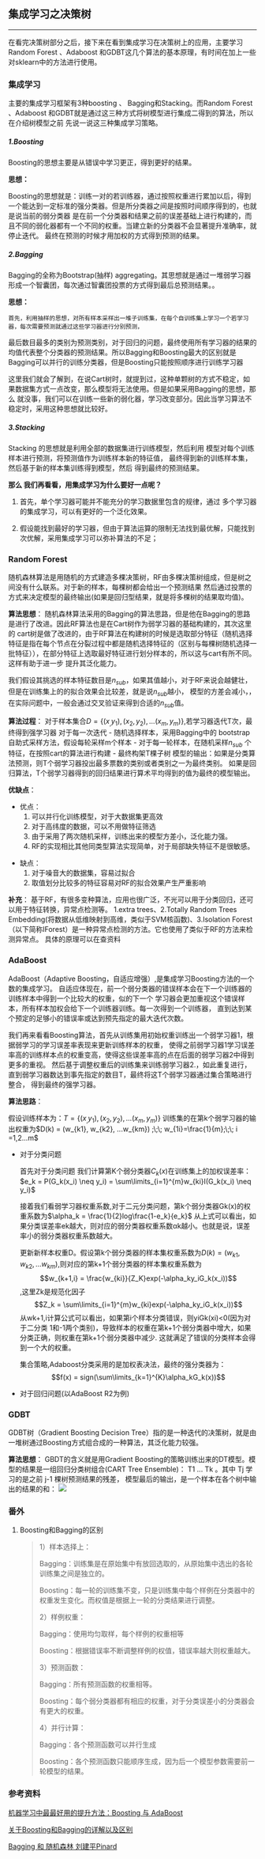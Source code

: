 ## 集成学习之决策树

---

在看完决策树部分之后，接下来在看到集成学习在决策树上的应用，主要学习Random Forest 、Adaboost 和GDBT这几个算法的基本原理，有时间在加上一些对sklearn中的方法进行使用。

### 集成学习

主要的集成学习框架有3种boosting 、 Bagging和Stacking。而Random Forest 、Adaboost 和GDBT就是通过这三种方式将树模型进行集成二得到的算法，所以在介绍树模型之前  先说一说这三种集成学习策略。

##### 1.Boosting

Boosting的思想主要是从错误中学习更正，得到更好的结果。

**思想：**

Boosting的思想就是：训练一对的若训练器，通过按照权重进行累加以后，得到一个能达到一定标准的强分类器。但是所分类器之间是按照时间顺序得到的，也就是说当前的弱分类器
是在前一个分类器和结果之前的误差基础上进行构建的，而且不同的弱化器都有一个不同的权重。当建立新的分类器不会显著提升准确率，就停止迭代。
最终在预测的时候才用加权的方式得到预测的结果。


##### 2.Bagging

Bagging的全称为Bootstrap(抽样) aggregating。其思想就是通过一堆弱学习器形成一个智囊团，每次通过智囊团投票的方式得到最后总预测结果。。

**思想：**

	首先，利用抽样的思想，对所有样本采样出一堆子训练集，在每个自训练集上学习一个若学习器，每次需要预测就通过这些学习器进行分别预测，
最后数目最多的类别为预测类别，对于回归的问题，最终使用所有学习器的结果的均值代表整个分类器的预测结果。所以Bagging和Boosting最大的区别就是  Bagging可以并行的训练分类器，但是Boosting只能按照顺序进行训练学习器


这里我们就会了解到，在说Cart树时，就提到过，这种单颗树的方式不稳定，如果数据集方式一点改变，那么模型将无法使用。但是如果采用Bagging的思想，那么
就没事，我们可以在训练一些新的弱化器，学习改变部分。因此当学习算法不稳定时，采用这种思想就比较好。

##### 3.Stacking
	
 Stacking 的思想就是利用全部的数据集进行训练模型，然后利用
 模型对每个训练样本进行预测，将预测值作为训练样本新的特征值，
 最终得到新的训练样本集，然后基于新的样本集训练得到模型，然后
 得到最终的预测结果。

**那么 我们再看看，用集成学习为什么要好一点呢？**
1. 首先，单个学习器可能并不能充分的学习数据里包含的规律，通过
	多个学习器的集成学习，可以有更好的一个泛化效果。
	
2. 假设能找到最好的学习器，但由于算法运算的限制无法找到最优解，只能找到次优解，采用集成学习可以弥补算法的不足；


### Random Forest
随机森林算法是用随机的方式建造多棵决策树，RF由多棵决策树组成，但是树之间没有什么联系。对于新的样本，每棵树都会给出一个预测结果
然后通过投票的方式来决定模型的最终输出(如果是回归型结果，就是将多棵树的结果取均值)。

**算法思想**：
随机森林算法采用的Bagging的算法思路，但是他在Bagging的思路是进行了改进。因此RF算法也是在Cart树作为弱学习器的基础构建的，其次这里的
cart树是做了改进的，由于RF算法在构建树的时候是选取部分特征（随机选择特征是指在每个节点在分裂过程中都是随机选择特征的（区别与每棵树随机选择一批特征）），在部分特征上选取最好特征进行划分样本的，所以这与cart有所不同。这样有助于进一步
提升其泛化能力。

我们假设其挑选的样本特征数目是$n_{sub}$，如果其值越小，对于RF来说会越健壮，但是在训练集上的的拟合效果会比较差，就是说$n_{sub}$越小，
模型的方差会减小，，在实际问题中，一般会通过交叉验证来得到合适的$n_{sub}$值。

**算法过程**：
对于样本集合$D=\{(x_,y_1),(x_2,y_2), ...(x_m,y_m)\}$,若学习器迭代T次，最终得到强学习器
对于每一次迭代
	-  随机选择样本，采用Bagging中的 bootstrap自助式采样方法，假设每轮采样m个样本
	-  对于每一轮样本，在随机采样$n_{sub}$ 个特征，在按照cart的算法进行构建
	-  最终构架T棵子树
模型的输出：如果是分类算法预测，则T个弱学习器投出最多票数的类别或者类别之一为最终类别。
如果是回归算法，T个弱学习器得到的回归结果进行算术平均得到的值为最终的模型输出。	

**优缺点**：
- 优点：
	1. 可以并行化训练模型，对于大数据集更高效
	2. 对于高纬度的数据，可以不用做特征筛选
	3. 由于采用了两次随机采样，训练出来的模型方差小，泛化能力强。
	4. RF的实现相比其他同类型算法实现简单，对于局部缺失特征不是很敏感。
* 缺点：
	1. 对于噪音大的数据集，容易过拟合
	2. 取值划分比较多的特征容易对RF的拟合效果产生严重影响  

**补充**：
基于RF，有很多变种算法，应用也很广泛，不光可以用于分类回归，还可以用于特征转换，异常点检测等。
	1.extra trees、2.Totally Random Trees Embedding(将数据从低维映射到高维，类似于SVM核函数)、3.Isolation Forest（以下简称IForest）是一种异常点检测的方法。它也使用了类似于RF的方法来检测异常点。 具体的原理可以在查资料
	
### AdaBoost

AdaBoost（Adaptive Boosting，自适应增强）,是集成学习Boosting方法的一个数的集成学习。
自适应体现在，前一个弱分类器的错误样本会在下一个训练器的训练样本中得到一个比较大的权重，似的下一个
学习器会更加重视这个错误样本，所有样本加权会给下一个训练器训练。每一次得到一个训练器，
直到达到某个预定的足够小的错误率或达到预先指定的最大迭代次数。

我们再来看看Boosting算法，首先从训练集用初始权重训练出一个弱学习器1，根据弱学习的学习误差率表现来更新训练样本的权重，
使得之前弱学习器1学习误差率高的训练样本点的权重变高，使得这些误差率高的点在后面的弱学习器2中得到更多的重视。
然后基于调整权重后的训练集来训练弱学习器2.，如此重复进行，直到弱学习器数达到事先指定的数目T，最终将这T个弱学习器通过集合策略进行整合，
得到最终的强学习器。

**算法思路**：

假设训练样本为：$T=\{(x_,y_1),(x_2,y_2), ...(x_m,y_m)\}$
训练集的在第k个弱学习器的输出权重为$D(k) = (w_{k1}, w_{k2}, ...w_{km}) ;\;\; w_{1i}=\frac{1}{m};\;\; i =1,2...m$

- 对于分类问题
	
	首先对于分类问题 我们计算第K个弱分类器$C_k(x)$在训练集上的加权误差率：
	$e_k = P(G_k(x_i) \neq y_i) = \sum\limits_{i=1}^{m}w_{ki}I(G_k(x_i) \neq y_i)$
	
	接着我们看弱学习器权重系数,对于二元分类问题，第k个弱分类器Gk(x)的权重系数为$\alpha_k = \frac{1}{2}log\frac{1-e_k}{e_k}$
	从上式可以看出，如果分类误差率ek越大，则对应的弱分类器权重系数αk越小。也就是说，误差率小的弱分类器权重系数越大。
	
	更新新样本权重D。假设第k个弱分类器的样本集权重系数为$D(k) = (w_{k1}, w_{k2}, ...w_{km})$,则对应的第k+1个弱分类器的样本集权重系数为
	$$w_{k+1,i} = \frac{w_{ki}}{Z_K}exp(-\alpha_ky_iG_k(x_i))$$,这里Zk是规范化因子 $$Z_k = \sum\limits_{i=1}^{m}w_{ki}exp(-\alpha_ky_iG_k(x_i))$$
	从wk+1,i计算公式可以看出，如果第i个样本分类错误，则yiGk(xi)<0(因为对于二分类 1和-1两个类别)，导致样本的权重在第k+1个弱分类器中增大，如果分类正确，则权重在第k+1个弱分类器中减少.
	这就满足了错误的分类样本会得到一个大的权重。
	
	集合策略,Adaboost分类采用的是加权表决法，最终的强分类器为：$$f(x) = sign(\sum\limits_{k=1}^{K}\alpha_kG_k(x))$$

- 对于回归问题(以AdaBoost R2为例)
	

### GDBT
GDBT树（Gradient Boosting Decision Tree）指的是一种迭代的决策树，就是由一堆树通过Boosting方式组合成的一种算法，其泛化能力较强。

**算法思想**：
GBDT的含义就是用Gradient Boosting的策略训练出来的DT模型。模型的结果是一组回归分类树组合(CART Tree Ensemble)： T1 ... Tk 。其中 Tj 学习的是之前 j-1 棵树预测结果的残差，
模型最后的输出，是一个样本在各个树中输出的结果的和：
![](./image/p1.png)





### 番外 

1. Boosting和Bagging的区别
	>1）样本选择上：
	>
	>Bagging：训练集是在原始集中有放回选取的，从原始集中选出的各轮训练集之间是独立的。
	>
	>Boosting：每一轮的训练集不变，只是训练集中每个样例在分类器中的权重发生变化。而权值是根据上一轮的分类结果进行调整。
	>
	>2）样例权重：
	>
	>Bagging：使用均匀取样，每个样例的权重相等
	>
	>Boosting：根据错误率不断调整样例的权值，错误率越大则权重越大。
	>
	>3）预测函数：
	>
	>Bagging：所有预测函数的权重相等。
	>
	>Boosting：每个弱分类器都有相应的权重，对于分类误差小的分类器会有更大的权重。
	>
	>4）并行计算：
	>
	>Bagging：各个预测函数可以并行生成
	>
	>Boosting：各个预测函数只能顺序生成，因为后一个模型参数需要前一轮模型的结果。


### 参考资料

[机器学习中最最好用的提升方法：Boosting 与 AdaBoost](https://zhuanlan.zhihu.com/p/57689719)

[关于Boosting和Bagging的详解以及区别](https://zhuanlan.zhihu.com/p/57689719)

[Bagging 和 随机森林 刘建平Pinard](https://www.cnblogs.com/pinard/p/6156009.html)